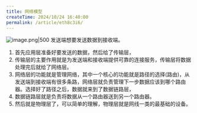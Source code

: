 ```yaml
---
title: 网络模型
createTime: 2024/10/24 16:40:00
permalink: /article/eth8c3i6/
---
```

![image.png|500](https://raw.gitmirror.com/jiuxi521/typora/master/202404011951073.png)
发送端想要发送数据到接收端。
1. 首先应用层准备好要发送的数据，然后给了传输层，
2. 传输层的主要作用就是为发送端和接收端提供可靠的连接服务，传输层将数据处理完后就给了网络层。
3. 网络层的功能就是管理网络，其中一个核心的功能就是路径的选择(路由)，从发送端到接收端有很多条路，网络层就负责管理下一步数据应该到哪个路由器。选择好了路径之后，数据就来到了数据链路层，
4. 数据链路层就是负责将数据从一个路由器送到另一个路由器。
5. 然后就是物理层了，可以简单的理解，物理层就是网线一类的最基础的设备。